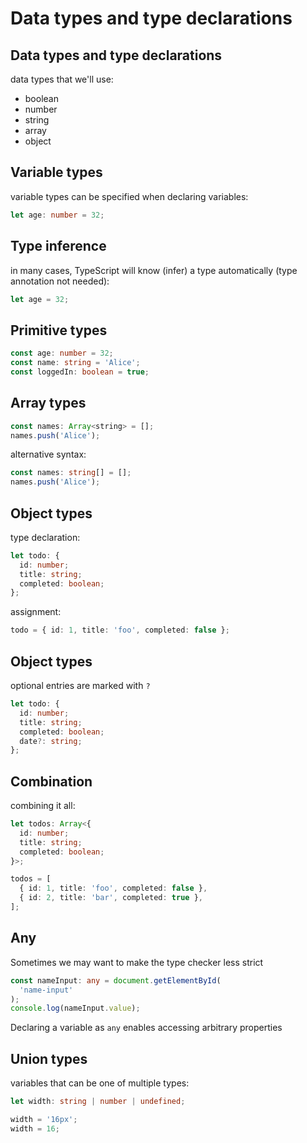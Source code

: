 # Data types and type declarations

## Data types and type declarations

data types that we'll use:

- boolean
- number
- string
- array
- object

## Variable types

variable types can be specified when declaring variables:

```ts
let age: number = 32;
```

## Type inference

in many cases, TypeScript will know (infer) a type automatically (type annotation not needed):

```ts
let age = 32;
```

## Primitive types

```ts
const age: number = 32;
const name: string = 'Alice';
const loggedIn: boolean = true;
```

## Array types

```js
const names: Array<string> = [];
names.push('Alice');
```

alternative syntax:

```ts
const names: string[] = [];
names.push('Alice');
```

## Object types

type declaration:

```ts
let todo: {
  id: number;
  title: string;
  completed: boolean;
};
```

assignment:

```ts
todo = { id: 1, title: 'foo', completed: false };
```

## Object types

optional entries are marked with `?`

```ts
let todo: {
  id: number;
  title: string;
  completed: boolean;
  date?: string;
};
```

## Combination

combining it all:

```ts
let todos: Array<{
  id: number;
  title: string;
  completed: boolean;
}>;
```

```ts
todos = [
  { id: 1, title: 'foo', completed: false },
  { id: 2, title: 'bar', completed: true },
];
```

## Any

Sometimes we may want to make the type checker less strict

```ts
const nameInput: any = document.getElementById(
  'name-input'
);
console.log(nameInput.value);
```

Declaring a variable as `any` enables accessing arbitrary properties

## Union types

variables that can be one of multiple types:

```ts
let width: string | number | undefined;

width = '16px';
width = 16;
```
